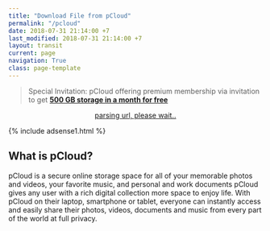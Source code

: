 ```yaml
---
title: "Download File from pCloud"
permalink: "/pcloud"
date: 2018-07-31 21:14:00 +7
last_modified: 2018-07-31 21:14:00 +7
layout: transit
current: page
navigation: True
class: page-template
---
```

> Special Invitation: pCloud offering premium membership via invitation to get **[500 GB storage in a month for free](https://www.pcloud.com/welcome-to-pcloud/?discountcode=KkfbXqbRHJzPycU7uBqoCzZV)**

<div style="display: block; text-align: center;"><a href="/" id="download" class="author-card-button">
parsing url, please wait..
</a><script>
function getQueryVariable(e){for(var r=window.location.search.substring(1),t=r.split("&"),n=0;n<t.length;n++){var a=t[n].split("=");if(a[0]==e)return a[1]}return!1}window.onload=function(){var klik=f=getQueryVariable("name"),s=getQueryVariable("size"),e=getQueryVariable("code"),x="https://my.pcloud.com/publink/show?code=";document.getElementById("download").innerHTML=f+" "+s,document.getElementById("download").href=x+e;document.getElementById("notice").innerHTML="ready to download"};</script></div>

{% include adsense1.html %}

## What is pCloud?

pCloud is a secure online storage space for all of your memorable photos and videos, your favorite music, and personal and work documents
pCloud gives any user with a rich digital collection more space to enjoy life. With pCloud on their laptop, smartphone or tablet, everyone can instantly access and easily share their photos, videos, documents and music from every part of the world at full privacy.
